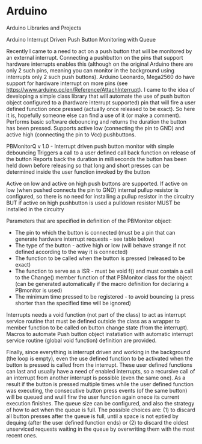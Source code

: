 # Arduino
Arduino Libraries and Projects

Arduino Interrupt Driven Push Button Monitoring with Queue

Recently I came to a need to act on a push button that will be monitored by an external interrupt. Connecting a pushbutton on the pins that support hardware interrupts enables this (although on the original Arduino there are only 2 such pins, meaning you can monitor in the background using interrupts only 2 such push buttons). Arduino Leonardo, Mega2560 do have support for hardware interrupt on more pins (see https://www.arduino.cc/en/Reference/AttachInterrupt).
I came to the idea of developing a simple class library that will automate the use of push button object configured to a (hardware interrupt supported) pin that will fire a user defined function once pressed (actually once released to be exact). So here it is, hopefully someone else can find a use of it (or make a comment). Performs basic software debouncing and returns the duration the button has been pressed. Supports active low (connecting the pin to GND) and active high (connecting the pin to Vcc)  pushbuttons. 

  PBMonitorQ v 1.0 - Interrupt driven push button monitor with simple debouncing
  Triggers a call to a user defined call back function on release of the button
  Reports back the duration in milliseconds the button has been held down before releasing 
  so that long and short presses can be determined inside the user function invoked by the button

  Active on low and active on high push buttons are supported. If active on low (when pushed connects the pin to GND) 
  internal pullup resistor is configured, so there is no need for installing a pullup resistor in the circuitry
  BUT if active on high pushbutton is used a pulldown resistor MUST be installed in the circuitry

  Parameters that are specified in definition of the PBMonitor object:
  - The pin to which the button is connected (must be a pin that can generate hardware interrupt requests - see table below)
  - The type of the button - active high or low (will behave strange if not defined according to the way it is connected)
  - The function to be called when the button is pressed (released to be exact)
  - The function to serve as a ISR - must be void f() and must contain a call to the Change() member function of that 
    PBMonitor class for the object (can be generated automatically if the macro definition for declaring a PBmonitor is used)
  - The minimum time pressed to be registered - to avoid bouncing (a press shorter than the specified time will be ignored)  
   
Interrupts needs a void function (not part of the class) to act as interrupt service routine that must be defined outside the class as a wrapper to member function to be called on button change state (from the interrupt). Macros to automate Push button object instatiation with automatic interrupt service routine (global void function) definition are provided.  

Finally, since everything is interrupt driven and working in the background (the loop is empty), even the use defined function to be activated when the button is pressed is called from the interrupt. These user defined functions can last and usually have a need of enabled interrupts, so a recursive call of an interrupt from another interrupt is possible (even the same one). As a result if the button is pressed multiple times while the user defined function was executing, the consecutive button press events (of the same button) will be queued and wuill firw the user function again onece its current execution finishes. The queue size can be configured, and also the strategy of how to act when the queue is full. The possible choices are: (1) to discard all button presses after the queue is full, until a space is not eptied by dequing (after the user defined function ends) or (2) to discard the oldest unserviced requests waiting in the queue by overwriting them with the most recent ones.

